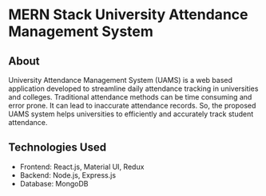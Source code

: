 # MERN Stack University Attendance Management System

## About

University Attendance Management System (UAMS) is a web based application developed to
streamline daily attendance tracking in universities and colleges. Traditional attendance methods
can be time consuming and error prone. It can lead to inaccurate attendance records. So, the
proposed UAMS system helps universities to efficiently and accurately track student attendance.

## Technologies Used

- Frontend: React.js, Material UI, Redux
- Backend: Node.js, Express.js
- Database: MongoDB
